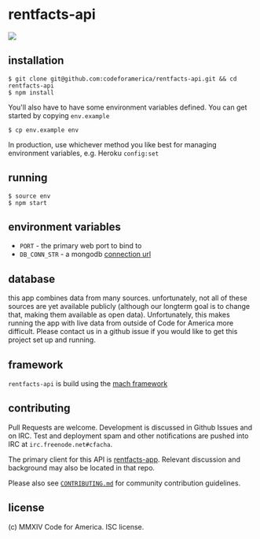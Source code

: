 rentfacts-api
===========
![](https://travis-ci.org/codeforamerica/rentfacts-api.svg)


## installation

```console
$ git clone git@github.com:codeforamerica/rentfacts-api.git && cd rentfacts-api
$ npm install
```
You'll also have to have some environment variables defined. You can get started by
copying `env.example`
```console
$ cp env.example env
```
In production, use whichever method you like best for managing environment variables,
e.g. Heroku `config:set`


## running

```console
$ source env
$ npm start
```

## environment variables

- `PORT` - the primary web port to bind to
- `DB_CONN_STR` - a mongodb [connection url](http://docs.mongodb.org/manual/reference/connection-string/)


## database

this app combines data from many sources. unfortunately, not all of these sources
are yet available publicly (although our longterm goal is to change that, making
them available as open data). Unfortunately, this makes running the app with live
data from outside of Code for America more difficult. Please contact us in a github
issue if you would like to get this project set up and running.


## framework

`rentfacts-api` is build using the
[mach framework](https://www.npmjs.org/package/mach)


## contributing

Pull Requests are welcome. Development is discussed in Github Issues and on IRC.
Test and deployment spam and other notifications are pushed into IRC at
`irc.freenode.net#cfacha`.

The primary client for this API is [rentfacts-app](https://github.com/codeforamerica/rentfacts-app).
Relevant discussion and background may also be located in that repo.

Please also see [`CONTRIBUTING.md`](https://github.com/codeforamerica/rentfacts-api/blob/master/CONTRIBUTING.md)
for community contribution guidelines.


## license

(c) MMXIV Code for America. ISC license.
